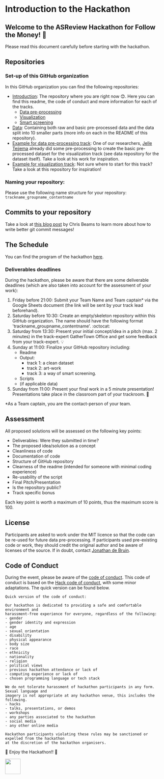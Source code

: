 # Introduction to the Hackathon
## Welcome to the ASReview Hackathon for Follow the Money! :wave:

Please read this document carefully before starting with the hackathon. 

## Repositories

### Set-up of this GitHub organization
In this GitHub organization you can find the following repositories:
- [Introduction](https://github.com/asreview-ftm-hackathon/Introduction): The repository where you are right now 😊. Here you can find this readme, the code of conduct and more information for each of the tracks.
  - [Data pre-processing](https://github.com/asreview-ftm-hackathon/Introduction/blob/main/track-information.md#track-1-data-pre-processing)
  - [Visualization](https://github.com/asreview-ftm-hackathon/Introduction/blob/main/track-information.md#track-2-visualization)
  - [Smart screening](https://github.com/asreview-ftm-hackathon/Introduction/blob/main/track-information.md#track-3-smart-screening)
- [Data](https://github.com/asreview-ftm-hackathon/Data): Containing both raw and basic pre-processed data and the data split into 10 smaller parts (more info on each in the README of this repository). 
- [Example for data pre-processing track](https://github.com/asreview-ftm-hackathon/Example-for-data-pre-processing-track): One of our researchers, [Jelle Teijema]() already did some pre-processing to create the basic pre-processed dataset for the visualization track (see data repository for the dataset itself). Take a look at his work for inspiration.
- [Example for visualization track](https://github.com/asreview-ftm-hackathon/Example-for-visualization-track): Not sure where to start for this track? Take a look at this repository for inspiration!

### Naming your repository:
Please use the following name structure for your repository: `trackname_groupname_contentname`

## Commits to your repository
Take a look at [this blog post](https://chris.beams.io/posts/git-commit/) by Chris Beams to learn more about how to write better git commit messages!

## The Schedule
You can find the program of the hackathon [here](https://asreview.nl/academy/hackathon/#preliminary-hackathon-program).

### Deliverables deadlines
During the hackathon, please be aware that there are some deliverable deadlines (which are also taken into account for the assessment of your work):


1. Friday before 21:00: Submit your Team Name and Team captain* via the Google Sheets document (the link will be sent by your track lead beforehand).
2. Saturday before 10:30: Create an empty/skeleton repository within this GitHub organization. The name should have the following format 'trackname_groupname_contentname'. :octocat:
4. Saturday from 13:30: Present your initial concept/idea in a pitch (max. 2 minutes) in the track-expert GatherTown Office and get some feedback from your track-expert. 💡
5. Sunday at 11:00: Finalize your GitHub repository including:
    - Readme
    - Output: 
      - track 1: a clean dataset
      - track 2: art-work
      - track 3: a way of smart screening.
    - Scripts
    - (if applicable data) 
6. Sunday from 11:00: Present your final work in a 5 minute presentation! Presentations take place in the classroom part of your trackroom. 🥳

*As a Team captain, you are the contact-person of your team. 

## Assessment
All proposed solutions will be assessed on the following key points:
- Deliverables: Were they submitted in time?
- The proposed idea/solution as a concept
- Cleanliness of code
- Documentation of code
- Structure of GitHub repository
- Clearness of the readme (intended for someone with minimal coding experience) 
- Re-usability of the script
- Final Pitch/Presentation
- Is the repository public?
- Track specific bonus

Each key point is worth a maximum of 10 points, thus the maximum score is 100.

## License 
Participants are asked to work under the MIT licence so that the code can be re-used for future data pre-processing. 
If participants used pre-existing code or work, they should credit the original author and be aware of licenses of the source. 
If in doubt, contact [Jonathan de Bruin](https://github.com/J535D165).

## Code of Conduct
During the event, please be aware of the [code of conduct](https://github.com/asreview-ftm-hackathon/Introduction/blob/main/code-of-conduct.md). 
This code of conduct is based on the [Hack code of conduct](https://hackcodeofconduct.org/index.html), with some minor adaptations.
The quick version can be found below.
 
```
Quick version of the code of conduct:
 
Our hackathon is dedicated to providing a safe and comfortable environment and 
harassment-free experience for everyone, regardless of the following:
- gender
- gender identity and expression
- age
- sexual orientation
- disability
- physical appearance
- body size
- race
- ethnicity
- nationality
- religion
- political views
- previous hackathon attendance or lack of
- computing experience or lack of
- chosen programming language or tech stack

We do not tolerate harassment of hackathon participants in any form. Sexual language and 
imagery is not appropriate at any hackathon venue, this includes the following.
- hacks
- talks, presentations, or demos
- workshops
- any parties associated to the hackathon
- social media
- any other online media

Hackathon participants violating these rules may be sanctioned or expelled from the hackathon 
at the discretion of the hackathon organisers.
```

🎊 Enjoy the Hackathon!! 🎊

<img src="https://upload.wikimedia.org/wikipedia/commons/2/20/Rubber_duck.svg" width="50" height="50">
